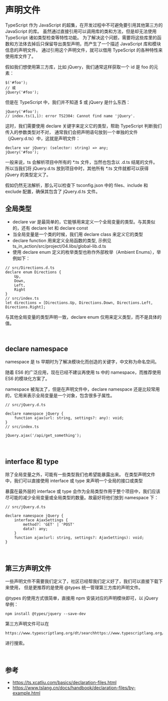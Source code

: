 # 声明文件
TypeScript 作为 JavaScript 的超集，在开发过程中不可避免要引用其他第三方的 JavaScript 的库。
虽然通过直接引用可以调用库的类和方法，但是却无法使用TypeScript 诸如类型检查等特性功能。
为了解决这个问题，需要将这些库里的函数和方法体去掉后只保留导出类型声明，而产生了一个描述 JavaScript 库和模块信息的声明文件。
通过引用这个声明文件，就可以借用 TypeScript 的各种特性来使用库文件了。

假如我们想使用第三方库，比如 jQuery，我们通常这样获取一个 id 是 foo 的元素：
```
$('#foo');
// 或
jQuery('#foo');
```

但是在 TypeScript 中，我们并不知道 $ 或 jQuery 是什么东西：
```
jQuery('#foo');
// index.ts(1,1): error TS2304: Cannot find name 'jQuery'.
```

这时，我们需要使用 declare 关键字来定义它的类型，帮助 TypeScript 判断我们传入的参数类型对不对，
通常我们会把声明语句放到一个单独的文件（jQuery.d.ts）中，这就是声明文件：
```
declare var jQuery: (selector: string) => any;
jQuery('#foo');
```
一般来说，ts 会解析项目中所有的 *.ts 文件，当然也包含以 .d.ts 结尾的文件。
所以当我们将 jQuery.d.ts 放到项目中时，其他所有 *.ts 文件就都可以获得 jQuery 的类型定义了。

假如仍然无法解析，那么可以检查下 tsconfig.json 中的 files、include 和 exclude 配置，确保其包含了 jQuery.d.ts 文件。

## 全局类型
- declare var 是最简单的，它能够用来定义一个全局变量的类型。与其类似的，还有 declare let 和 declare const
- 当全局变量是一个类的时候，我们用 declare class 来定义它的类型
- declare function 用来定义全局函数的类型, 示例见ts_in_action/src/project/04.libs/global-lib.d.ts
- 使用 declare enum 定义的枚举类型也称作外部枚举（Ambient Enums），举例如下：
```
// src/Directions.d.ts
declare enum Directions {
    Up,
    Down,
    Left,
    Right
}
// src/index.ts
let directions = [Directions.Up, Directions.Down, Directions.Left, Directions.Right];
```
与其他全局变量的类型声明一致，declare enum 仅用来定义类型，而不是具体的值。

<br>

## declare namespace
namespace 是 ts 早期时为了解决模块化而创造的关键字，中文称为命名空间。

随着 ES6 的广泛应用，现在已经不建议再使用 ts 中的 namespace，而推荐使用 ES6 的模块化方案了。

namespace 被淘汰了，但是在声明文件中，declare namespace 还是比较常用的，它用来表示全局变量是一个对象，包含很多子属性。
```
// src/jQuery.d.ts

declare namespace jQuery {
    function ajax(url: string, settings?: any): void;
}
// src/index.ts

jQuery.ajax('/api/get_something');
```

<br>

## interface 和 type
除了全局变量之外，可能有一些类型我们也希望能暴露出来。
在类型声明文件中，我们可以直接使用 interface 或 type 来声明一个全局的接口或类型

暴露在最外层的 interface 或 type 会作为全局类型作用于整个项目中，我们应该尽可能的减少全局变量或全局类型的数量。故最好将他们放到 namespace 下：
```
// src/jQuery.d.ts

declare namespace jQuery {
    interface AjaxSettings {
        method?: 'GET' | 'POST'
        data?: any;
    }
    function ajax(url: string, settings?: AjaxSettings): void;
}
```

<br>

## 第三方声明文件
一些声明文件不需要我们定义了，社区已经帮我们定义好了，我们可以直接下载下来使用，
但是更推荐的是使用 @types 统一管理第三方库的声明文件。

@types 的使用方式很简单，直接用 npm 安装对应的声明模块即可，以 jQuery 举例：
```
npm install @types/jquery --save-dev
```
第三方声明文件可以在
```
https://www.typescriptlang.org/dt/searchhttps://www.typescriptlang.org/dt/search
```
进行搜索。

<br>

## 参考
- https://ts.xcatliu.com/basics/declaration-files.html
- https://www.tslang.cn/docs/handbook/declaration-files/by-example.html